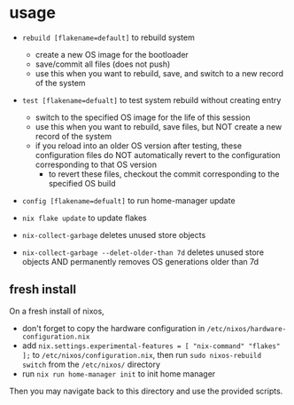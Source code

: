 # usage
- `rebuild [flakename=default]` to rebuild system
    - create a new OS image for the bootloader
    - save/commit all files (does not push)
    - use this when you want to rebuild, save, and switch to a new record of the system

- `test [flakename=defualt]` to test system rebuild without creating entry
    - switch to the specified OS image for the life of this session
    - use this when you want to rebuild, save files, but NOT create a new record of the system
    - if you reload into an older OS version after testing, these configuration files
    do NOT automatically revert to the configuration corresponding to that OS version
        - to revert these files, checkout the commit corresponding to the specified OS build

- `config [flakename=defualt]` to run home-manager update

- `nix flake update` to update flakes

- `nix-collect-garbage` deletes unused store objects

- `nix-collect-garbage --delet-older-than 7d` deletes unused store objects AND 
permanently removes OS generations older than 7d

## fresh install
On a fresh install of nixos,
- don't forget to copy the hardware configuration in `/etc/nixos/hardware-configuration.nix`
- add  `nix.settings.experimental-features = [ "nix-command" "flakes" ];` to `/etc/nixos/configuration.nix`,
then run `sudo nixos-rebuild switch` from the `/etc/nixos/` directory
- run `nix run home-manager init` to init home manager

Then you may navigate back to this directory and use the provided scripts.
